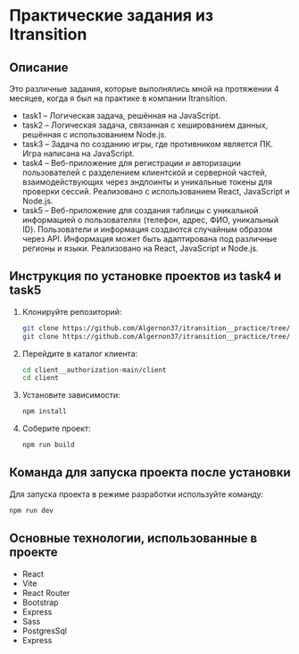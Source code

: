 # Практические задания из Itransition

## Описание
Это различные задания, которые выполнялись мной на протяжении 4 месяцев, когда я был на практике в компании Itransition.
* task1 – Логическая задача, решённая на JavaScript.
* task2 – Логическая задача, связанная с хешированием данных, решённая с использованием Node.js.
* task3 – Задача по созданию игры, где противником является ПК. Игра написана на JavaScript.
* task4 – Веб-приложение для регистрации и авторизации пользователей с разделением клиентской и серверной частей, взаимодействующих через эндпоинты и уникальные токены для проверки сессий. Реализовано с использованием React, JavaScript и Node.js.
* task5 – Веб-приложение для создания таблицы с уникальной информацией о пользователях (телефон, адрес, ФИО, уникальный ID). Пользователи и информация создаются случайным образом через API. Информация может быть адаптирована под различные регионы и языки. Реализовано на React, JavaScript и Node.js.

## Инструкция по установке проектов из task4 и task5
1. Клонируйте репозиторий:
    ```bash
    git clone https://github.com/Algernon37/itransition__practice/tree/main/task4
    git clone https://github.com/Algernon37/itransition__practice/tree/main/task5
    ```
2. Перейдите в каталог клиента:
    ```bash
    cd client__authorization-main/client
    cd client
    ```
3. Установите зависимости:
    ```bash
    npm install
    ```
4. Соберите проект:
    ```bash
    npm run build
    ```
## Команда для запуска проекта после установки
Для запуска проекта в режиме разработки используйте команду:
```bash
npm run dev
```
## Основные технологии, использованные в проекте
* React
* Vite
* React Router
* Bootstrap
* Express
* Sass
* PostgresSql 
* Express 
  
